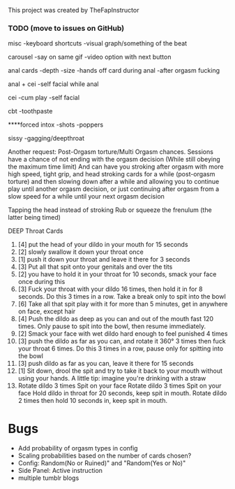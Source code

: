 
This project was created by TheFapInstructor

### TODO (move to issues on GitHub)

misc
-keyboard shortcuts
-visual graph/something of the beat

carousel
-say on same gif
-video option with next button

anal cards
-depth
-size
-hands off card during anal
-after orgasm fucking

anal + cei
-self facial while anal

cei
-cum play
-self facial

cbt
-toothpaste

****forced intox
-shots
-poppers

sissy
-gagging/deepthroat

Another request: Post-Orgasm torture/Multi Orgasm chances. Sessions have a chance of not ending with the orgasm decision (While still obeying the maximum time limit) And can have you stroking after orgasm with more high speed, tight grip, and head stroking cards for a while (post-orgasm torture) and then slowing down after a while and allowing you to continue play until another orgasm decision, or just continuing after orgasm from a slow speed for a while until your next orgasm decision


Tapping the head instead of stroking
Rub or squeeze the frenulum (the latter being timed)


DEEP Throat Cards
1. [4] put the head of your dildo in your mouth for 15 seconds
2. [2] slowly swallow it down your throat once
3. [1] push it down your throat and leave it there for 3 seconds
4. [3] Put all that spit onto your genitals and over the tits
5. [2] you have to hold it in your throat for 10 seconds, smack your face once during this
6. [3] Fuck your throat with your dildo 16 times, then hold it in for 8 seconds. Do this 3 times in a row. Take a break only to spit into the bowl
7. [6] Take all that spit play with it for more than 5 minutes, get in anywhere on face, except hair
8. [4] Push the dildo as deep as you can and out of the mouth fast 120 times. Only pause to spit into the bowl, then resume immediately.
9. [2] Smack your face with wet dildo hard enough to feel punished 4 times
10. [3] push the dildo as far as you can, and rotate it 360° 3 times then fuck your throat 6 times. Do this 3 times in a row, pause only for spitting into the bowl
11. [3] push dildo as far as you can, leave it there for 15 seconds
12. [1] Sit down, drool the spit and try to take it back to your mouth without using your hands. A little tip: imagine you're drinking with a straw
13. Rotate dildo 3 times
Spit on your face
Rotate dildo 3 times
Spit on your face
Hold dildo in throat for 20 seconds, keep spit in mouth.
Rotate dildo 2 times then hold 10 seconds in, keep spit in mouth.



Bugs
================================================================
- Add probability of orgasm types in config
- Scaling probabilities based on the number of cards chosen?
- Config: Random(No or Ruined)" and "Random(Yes or No)"
- Side Panel: Active instruction
- multiple tumblr blogs

